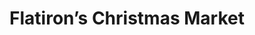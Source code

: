 ---
title: "Flatiron’s Christmas Market"
url: /toronto/flatirons-christmas-market/
shop: clothes
---